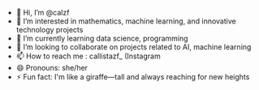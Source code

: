 - 👋 Hi, I’m @calzf
- 👀 I’m interested in mathematics, machine learning, and innovative technology projects
- 🌱 I’m currently learning data science, programming
- 💞️ I’m looking to collaborate on projects related to AI, machine learning
- 📫 How to reach me : callistazf_ (Instagram
- 😄 Pronouns: she/her
- ⚡ Fun fact: I'm like a giraffe—tall and always reaching for new heights

<!---
calzf/calzf is a ✨ special ✨ repository because its `README.md` (this file) appears on your GitHub profile.
You can click the Preview link to take a look at your changes.
--->

